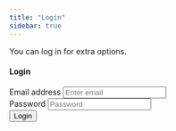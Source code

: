 ```yaml
---
title: "Login"
sidebar: true
---
```


You can log in for extra options.

<div class="card shadow-lg rounded-3">
    <div class="card-body">
    <h4 class="card-title text-center mb-4">Login</h4>
    <form id="login-form">
        <div class="mb-3">
        <label for="email" class="form-label">Email address</label>
        <input type="email" class="form-control" id="email" placeholder="Enter email" required>
        </div>
        <div class="mb-3">
        <label for="password" class="form-label">Password</label>
        <input type="password" class="form-control" id="password" placeholder="Password" required>
        </div>
        <button type="submit" class="btn btn-primary w-100">Login</button>
    </form>
    <div id="error-msg" class="alert alert-danger mt-3 d-none"></div>
    </div>
</div>

<div id="app"></div>

<link href="https://cdn.jsdelivr.net/npm/bootstrap@5.3.7/dist/css/bootstrap.min.css" rel="stylesheet" integrity="sha384-LN+7fdVzj6u52u30Kp6M/trliBMCMKTyK833zpbD+pXdCLuTusPj697FH4R/5mcr" crossorigin="anonymous">
<script src="https://cdn.jsdelivr.net/npm/bootstrap@5.3.7/dist/js/bootstrap.bundle.min.js" integrity="sha384-ndDqU0Gzau9qJ1lfW4pNLlhNTkCfHzAVBReH9diLvGRem5+R9g2FzA8ZGN954O5Q" crossorigin="anonymous"></script>

<script src="https://cdn.auth0.com/js/auth0/9.28.0/auth0.min.js"></script>

  <script>
    // Configure Auth0 client
    var webAuth = new auth0.WebAuth({
      domain: 'dev-hij2adphqgx0e2ay.us.auth0.com',   // replace with your Auth0 domain
      clientID: 'xqCwC4XzNpUGVdfw7yCJXjpDJNwZ6Baf',        // replace with your Auth0 client ID
      redirectUri: 'https://watdev-eu.github.io/model-ui',
      responseType: 'token id_token',
      scope: 'openid profile email'
    });

    // Handle login form submission
    document.getElementById("login-form").addEventListener("submit", function(e) {
      e.preventDefault();

      var email = document.getElementById("email").value;
      var password = document.getElementById("password").value;

      webAuth.login({
        realm: 'Username-Password-Authentication', // default DB connection name
        username: email,
        password: password
      }, function(err) {
        if (err) {
          document.getElementById("error-msg").textContent = err.description || "Login failed";
          document.getElementById("error-msg").classList.remove("d-none");
        }
      });
    });

    // Handle redirect callback (after successful login)
    webAuth.parseHash(function(err, authResult) {
      if (authResult && authResult.accessToken && authResult.idToken) {
        window.location.hash = "";
        alert("Login successful! Access Token: " + authResult.accessToken);
        // You could save tokens in localStorage/sessionStorage here
      } else if (err) {
        console.error("Error parsing hash:", err);
      }
    });
  </script>